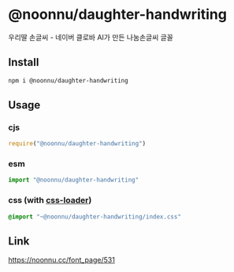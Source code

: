 # @noonnu/daughter-handwriting
우리딸 손글씨 - 네이버 클로바 AI가 만든 나눔손글씨 글꼴

## Install
```sh
npm i @noonnu/daughter-handwriting
```
## Usage
### cjs
```js
require("@noonnu/daughter-handwriting")
```
### esm
```js
import "@noonnu/daughter-handwriting"
```
### css (with [css-loader](https://github.com/webpack-contrib/css-loader))
```css
@import "~@noonnu/daughter-handwriting/index.css"
```

## Link
https://noonnu.cc/font_page/531